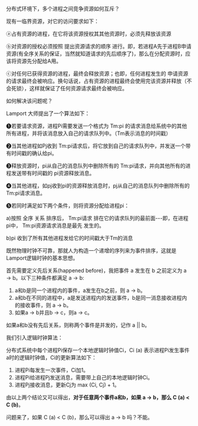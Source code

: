 分布式环境下，多个进程之间竞争资源如何互斥？

现有一临界资源，对它的访问要求如下：

ⓐ占有资源的进程，在它将该资源授权其其他资源时，必须先释放该资源

ⓑ对资源的授权必须按照 提出资源请求的顺序 进行。即，若进程A先于进程B申请资源(有全序关系的保证，当然就知道请求的先后顺序了)，那么在分配资源时，应该将资源先分配给A用。

ⓒ对任何已获得资源的进程，最终会释放资源；也即，任何进程发生的 申请资源的请求最终会被响应。换句话说，占有资源的进程最终会使用完该资源并释放（不会死锁），这样就保证了任何资源请求最终会被响应。

如何解决该问题呢？

Lamport 大师提出了一个算法如下：

❶若要请求资源，进程Pi需要发送一个格式为 Tm:pi 的请求消息给系统中的其他所有进程，并将该消息放入自己的请求队列中。（Tm表示消息的时间戳）

❷当其他进程如Pj收到 Tm:pi请求后，将它放到自己的请求队列中，并发送一个带有时间戳的确认给pi。

❸释放资源时，pi从自己的消息队列中删除所有的 Tm:pi请求，并向其他所有的进程发送带有时间戳的 pi资源释放消息。

❹当其他进程，如pj收到pi的资源释放消息时，pj从自己的消息队列中删除所有的 Tm:pi请求消息。

❺若同时满足如下两个条件，则将资源分配给进程pi：

a)按照 全序 关系 排序后， Tm:pi请求 排在它的请求队列的最前面---即，在进程pi中， Tm:pi资源请求消息是最先 发生的。

b)pi 收到了所有其他进程发给它的时间戳大于Tm的消息



既然物理时钟不可靠，那就人为构造一个递增的序列来为事件排序，这就是Lamport逻辑时钟的基本思想。

首先需要定义先后关系(happened before)，我把事件 a 发生在 b 之前定义为 a → b。以下三种条件都满足 a → b:

1. a和b是同一个进程内的事件，a发生在b之前，则 a → b。
2. a和b在不同的进程中，a是发送进程内的发送事件，b是同一消息接收进程内的接收事件，则 a → b。
3. 如果a → b并且b → c，则a → c。

如果a和b没有先后关系，则称两个事件是并发的，记作 a || b。



我们引入逻辑时钟算法：

分布式系统中每个进程Pi保存一个本地逻辑时钟值Ci，Ci (a) 表示进程Pi发生事件a时的逻辑时钟值，Ci的更新算法如下：

1. 进程Pi每发生一次事件，Ci加1。
2. 进程Pi给进程Pj发送消息，需要带上自己的本地逻辑时钟Ci。
3. 进程Pj接收消息，更新Cj为 max (Ci, Cj) + 1。

由以上两个结论又可以得出，**对于任意两个事件a和b，如果 a → b，那么 C (a) < C (b)**。

问题来了，如果 C (a) < C (b)，那么可以得出 a → b 吗？不能。

